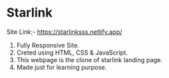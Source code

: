 # Starlink
Site Link:- https://starlinksss.netlify.app/

1. Fully Responsive Site.
2. Creted using HTML, CSS & JavaScript.
3. This webpage is the clone of starlink landing page. 
4. Made just for learning purpose.
